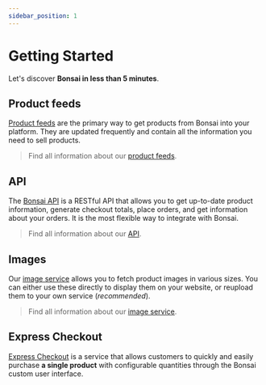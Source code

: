 ```yaml
---
sidebar_position: 1
---
```


# Getting Started

Let's discover **Bonsai in less than 5 minutes**.

## Product feeds

[Product feeds](/docs/category/product-feeds) are the primary way to get products from Bonsai into your platform. They are updated frequently and contain all the information you need to sell products.

> Find all information about our [product feeds](/docs/category/product-feeds).

## API

The [Bonsai API](/docs/api) is a RESTful API that allows you to get up-to-date product information, generate checkout totals, place orders, and get information about your orders. It is the most flexible way to integrate with Bonsai.

> Find all information about our [API](/docs/api).

## Images

Our [image service](/docs/images) allows you to fetch product images in various sizes. You can either use these directly to display them on your website, or reupload them to your own service (_recommended_).

> Find all information about our [image service](/docs/images).

## Express Checkout

[Express Checkout](/docs/express-checkout) is a service that allows customers to quickly and easily purchase **a single product** with configurable quantities through the Bonsai custom user interface.
